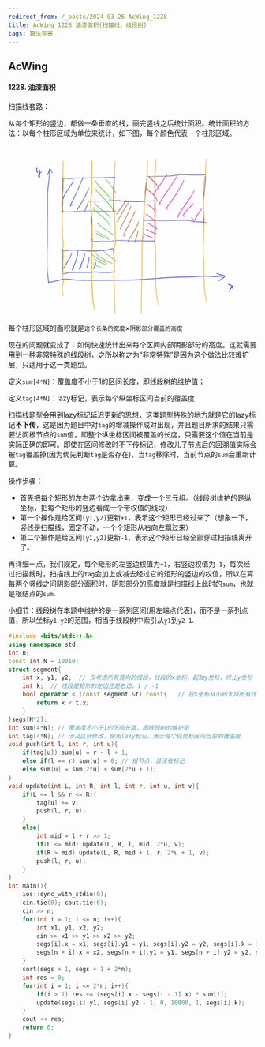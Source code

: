 ```yaml
---
redirect_from: /_posts/2024-03-26-AcWing_1228
title: AcWing_1228 油漆面积(扫描线、线段树)
tags: 算法竞赛
---
```


## AcWing

#### 1228. 油漆面积

扫描线套路：

从每个矩形的竖边，都做一条垂直的线，画完竖线之后统计面积。统计面积的方法：以每个柱形区域为单位来统计，如下图，每个颜色代表一个柱形区域。

![image](/assets/images/scanline.png)

每个柱形区域的面积就是`这个长条的宽度`×`阴影部分覆盖的高度`

现在的问题就变成了：如何快速统计出来每个区间内部阴影部分的高度。这就需要用到一种非常特殊的线段树，之所以称之为“非常特殊”是因为这个做法比较难扩展，只适用于这一类题型。

定义`sum[4*N]`：覆盖度不小于1的区间长度，即线段树的维护值；

定义`tag[4*N]`：lazy标记，表示每个纵坐标区间当前的覆盖度

扫描线题型会用到lazy标记延迟更新的思想，这类题型特殊的地方就是它的lazy标记**不下传**，这是因为题目中对`tag`的增减操作成对出现，并且题目所求的结果只需要访问根节点的`sum`值，即整个纵坐标区间被覆盖的长度，只需要这个值在当前是实际正确的即可。即使在区间修改时不下传标记，修改儿子节点后的回溯值实际会被`tag`覆盖掉(因为优先判断`tag`是否存在)，当`tag`移除时，当前节点的`sum`会重新计算。

操作步骤：

- 首先把每个矩形的左右两个边拿出来，变成一个三元组。（线段树维护的是纵坐标，把每个矩形的竖边看成一个带权值的线段）
- 第一个操作是给区间`[y1,y2]`更新`+1`，表示这个矩形已经过来了（想象一下，竖线是扫描线，固定不动，一个个矩形从右向左飘过来）
- 第二个操作是给区间`[y1,y2]`更新`-1`，表示这个矩形已经全部穿过扫描线离开了。

再详细一点，我们规定，每个矩形的左竖边权值为`+1`，右竖边权值为`-1`，每次经过扫描线时，扫描线上的`tag`会加上或减去经过它的矩形的竖边的权值，所以在算每两个竖线之间阴影部分面积时，阴影部分的高度就是扫描线上此时的`sum`，也就是根结点的`sum`.

小细节：线段树在本题中维护的是一系列区间(用左端点代表)，而不是一系列点值，所以坐标`y1~y2`的范围，相当于线段树中索引从`y1`到`y2-1`.

```cpp
#include <bits/stdc++.h>
using namespace std;
int n;
const int N = 10010;
struct segment{
    int x, y1, y2;  // 仅考虑所有竖向的线段，线段的x坐标，起始y坐标，终止y坐标
    int k;  // 线段是矩形的左边还是右边，1 / -1
    bool operator < (const segment &t) const{   // 按x坐标从小到大将所有线段排序
        return x < t.x;
    }
}segs[N*2];
int sum[4*N]; // 覆盖度不小于1的区间长度，即线段树的维护值
int tag[4*N]; // 涉及区间修改，使用lazy标记，表示每个纵坐标区间当前的覆盖度
void push(int l, int r, int u){
    if(tag[u]) sum[u] = r - l + 1;
    else if(l == r) sum[u] = 0; // 根节点，且没有标记
    else sum[u] = sum[2*u] + sum[2*u + 1];
}
void update(int L, int R, int l, int r, int u, int v){
    if(L <= l && r <= R){
        tag[u] += v;
        push(l, r, u);
    }
    else{
        int mid = l + r >> 1;
        if(L <= mid) update(L, R, l, mid, 2*u, v);
        if(R > mid) update(L, R, mid + 1, r, 2*u + 1, v);
        push(l, r, u);
    }
}
int main(){
    ios::sync_with_stdio(0);
    cin.tie(0); cout.tie(0);
    cin >> n;
    for(int i = 1; i <= n; i++){
        int x1, y1, x2, y2;
        cin >> x1 >> y1 >> x2 >> y2;
        segs[i].x = x1, segs[i].y1 = y1, segs[i].y2 = y2, segs[i].k = 1;
        segs[n + i].x = x2, segs[n + i].y1 = y1, segs[n + i].y2 = y2, segs[n + i].k = -1;
    }
    sort(segs + 1, segs + 1 + 2*n);
    int res = 0;
    for(int i = 1; i <= 2*n; i++){
        if(i > 1) res += (segs[i].x - segs[i - 1].x) * sum[1];
        update(segs[i].y1, segs[i].y2 - 1, 0, 10000, 1, segs[i].k);
    }
    cout << res;
    return 0;
}

```
